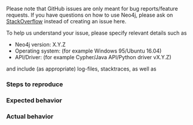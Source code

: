 Please note that GitHub issues are only meant for bug reports/feature
requests.  If you have questions on how to use Neo4j, please ask on
[StackOverflow](http://stackoverflow.com/questions/tagged/neo4j)
instead of creating an issue here.

To help us understand your issue, please specify relevant details such
as

- Neo4j version: X.Y.Z
- Operating system: (for example Windows 95/Ubuntu 16.04)
- API/Driver: (for example Cypher/Java API/Python driver vX.Y.Z)

and include (as appropriate) log-files, stacktraces, as well as

### Steps to reproduce

### Expected behavior

### Actual behavior
